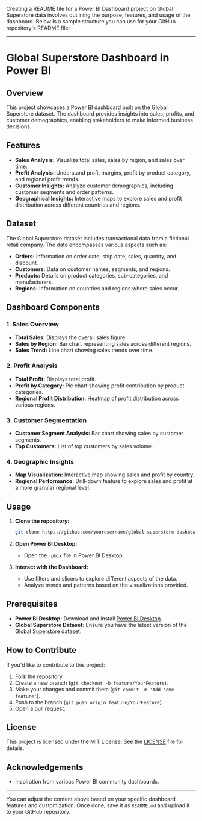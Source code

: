 Creating a README file for a Power BI Dashboard project on Global Superstore data involves outlining the purpose, features, and usage of the dashboard. Below is a sample structure you can use for your GitHub repository's README file:

---

# Global Superstore Dashboard in Power BI

## Overview

This project showcases a Power BI dashboard built on the Global Superstore dataset. The dashboard provides insights into sales, profits, and customer demographics, enabling stakeholders to make informed business decisions.

## Features

- **Sales Analysis:** Visualize total sales, sales by region, and sales over time.
- **Profit Analysis:** Understand profit margins, profit by product category, and regional profit trends.
- **Customer Insights:** Analyze customer demographics, including customer segments and order patterns.
- **Geographical Insights:** Interactive maps to explore sales and profit distribution across different countries and regions.

## Dataset

The Global Superstore dataset includes transactional data from a fictional retail company. The data encompasses various aspects such as:

- **Orders:** Information on order date, ship date, sales, quantity, and discount.
- **Customers:** Data on customer names, segments, and regions.
- **Products:** Details on product categories, sub-categories, and manufacturers.
- **Regions:** Information on countries and regions where sales occur.

## Dashboard Components

### 1. Sales Overview
- **Total Sales:** Displays the overall sales figure.
- **Sales by Region:** Bar chart representing sales across different regions.
- **Sales Trend:** Line chart showing sales trends over time.

### 2. Profit Analysis
- **Total Profit:** Displays total profit.
- **Profit by Category:** Pie chart showing profit contribution by product categories.
- **Regional Profit Distribution:** Heatmap of profit distribution across various regions.

### 3. Customer Segmentation
- **Customer Segment Analysis:** Bar chart showing sales by customer segments.
- **Top Customers:** List of top customers by sales volume.

### 4. Geographic Insights
- **Map Visualization:** Interactive map showing sales and profit by country.
- **Regional Performance:** Drill-down feature to explore sales and profit at a more granular regional level.

## Usage

1. **Clone the repository:**
   ```bash
   git clone https://github.com/yourusername/global-superstore-dashboard.git
   ```

2. **Open Power BI Desktop:**
   - Open the `.pbix` file in Power BI Desktop.

3. **Interact with the Dashboard:**
   - Use filters and slicers to explore different aspects of the data.
   - Analyze trends and patterns based on the visualizations provided.

## Prerequisites

- **Power BI Desktop:** Download and install [Power BI Desktop](https://powerbi.microsoft.com/).
- **Global Superstore Dataset:** Ensure you have the latest version of the Global Superstore dataset.

## How to Contribute

If you'd like to contribute to this project:

1. Fork the repository.
2. Create a new branch (`git checkout -b feature/YourFeature`).
3. Make your changes and commit them (`git commit -m 'Add some feature'`).
4. Push to the branch (`git push origin feature/YourFeature`).
5. Open a pull request.

## License

This project is licensed under the MIT License. See the [LICENSE](LICENSE) file for details.

## Acknowledgements
- Inspiration from various Power BI community dashboards.

---

You can adjust the content above based on your specific dashboard features and customization. Once done, save it as `README.md` and upload it to your GitHub repository.
